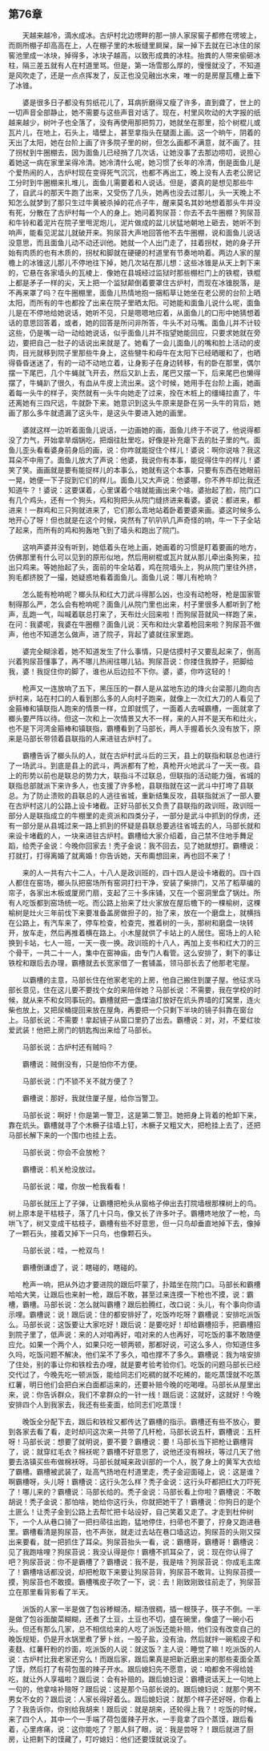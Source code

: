   

## 第76章

　　天越来越冷，滴水成冰。古炉村北边塄畔的那一排人家尿窖子都修在塄坡上，而厕所棚子却高高在上，人在棚子里的木板缝里屙屎，屎一掉下去就在已冰住的尿窖池里成一冰块，掉得多，冰块子越高，以致形成粪的冰柱。抬粪的人带来偷砸冰柱，隔三差五就有人在村道里骂。但是，第一场雪那么厚的，慢慢就没了，不知道是风吹走了，还是一点点挥发了，反正也没见融出水来，唯一的是房屋瓦槽上垂下了冰锥。

　　婆是很多日子都没有剪纸花儿了，耳病折磨得又瘦了许多，直到聋了，世上的一切声音全部静止，她不需要与这些声音对话了。现在，村里风吹动的大字报的纸越来越少，树叶子也全落了，没有再使用那把剪刀，她就坐在那里，拾个树棍儿或瓦片儿，在地上，石头上，墙壁上，甚至拿指头在腿面上画。这一个晌午，阴着的天出了太阳，她在台阶上画了许多院子里的树，但怎么画都不满意，就不画了。拄了拐杖到牛圈棚去，因为面鱼儿已经捎了几次话，让她没事了去那边唠叨，说担心着她这一病在家里呆得冷清。她冷清什么呢，她习惯了长年的冷清，倒是面鱼儿是个爱热闹的人，古炉村现在变得死气沉沉，也都不再出工，晚上没有人去老公房记工分时到牛圈棚来扎堆儿，面鱼儿需要着和人说话。但是，婆真的是想见那些牛了，自武斗的那天牛跑了出来，又受伤了几头，她再也没去过那儿，头一天晚上不知怎么就梦到了那只生过牛黄被杀掉的花点子牛，醒来莫名其妙地想着那头牛并没有死，分散在了古炉村每一个人的身上。她问着狗尿苔：你去不去牛圈棚？狗尿苔和牛铃和着泥片在院子里甩泥炮儿，泥片做成的盆儿状猛地朝地上砸去，她听不到响声，能看见泥盆儿就破开来。狗尿苔大声地回答他不去牛圈棚，说和面鱼儿说话没意思，而且面鱼儿动不动还训他。她就一个人出门走了，拄着拐杖，她的身子开始有肉质的也有木质的，拐杖和脚就在硬硬的村道里有节奏地响着。两边人家的屋檐上的冰锥这儿那儿不停地往下掉，她几次站在那儿想：这些冰锥是从天上刺下来的，它悬在各家墙头的瓦棱上．像她在县城经过监狱时那些棚栏门上的铁棍，铁棍上都是矛子一样的尖，天上把一个监狱颠倒着要罩住古炉村，而现在冰锥脱落，是不再来罩了吗？在牛圈棚里，面鱼儿热情地抱一捆稻草让她坐在老公房的台阶上晒太阳，而所有的牛也都拴了出来在院子里晒太阳。可她能和面鱼儿说什么呢，面鱼儿是在不停地给她说话，她听不见，只是嗯嗯地应着，从面鱼儿的口形中她猜想着话的意思回答着，或者，她的回答是所问非所答，牛头不对马嘴。面鱼儿并不计较这些，仍是嘴一动一动给她说话，似乎面鱼儿并不指望她能回应，只要求她就在旁边，要把自己一肚子的话说出来就是了。她看了一会儿面鱼儿的嘴和脸上活动的皮肉，目光就移到院子里那些牛身上，这些犍牛和母牛在太阳下已经晒暖和了，也晒得昏昏迷迷了，有的一动不动地立着，让身影子在身边转移，有的卧在那里，偶尔摆一下尾巴，几个牛蝇就飞开去，然后又趴上去，尾巴又摆一下，后来尾巴也懒得摆了，牛蝇趴了很久，有血从牛皮上流出来。这个时候，她用手在台阶上画，她画着每一头牛的样子，突然就有一头牛向她走了过来，拴在木桩上的缰绳拉直了，牛还离她有三四尺远，牛就卧下来。她意识到这头牛原来是卧在另一头牛的背后，她画了那么多牛就遗漏了这头牛，是这头牛要进入她的画里。

　　婆就这样一边听着面鱼儿说话，一边画她的画，面鱼儿终于不说了，他说得都没了力气，开始拿旱烟锅吃，把烟往肚里吃，好像是补充瘪下去的肚子里的气。面鱼儿歪头看看婆身前身后的画，说：你咋就能捉住个样儿！婆说：啊你说啥？我这耳朵不中用了。面鱼儿放大了声说：他婆，我说你有本事，能捉得住牛的样儿！婆笑了笑。画画就是要有能捉样儿的本事么，她就有这个本事，只要有东西在她眼前一晃，她便一下子捉到它们的样儿。面鱼儿又大声说：他婆哪，你不养牛却比我还知道牛？！婆说：这要谋着，心里谋着个啥就能画出来个啥。婆抬起了脸，院门口有几个鸡头，还有一个狗头，鸡和狗把头从院门缝挤进来看婆。婆说：都进来，都进来！一群鸡和三只狗就进来了，它们那么乖地站着卧着要婆来画。婆这时候多么地开心了呀！但也就是在这个时候，突然有了叭叭叭几声奇怪的响，牛一下子全站了起来，而所有的鸡和狗轰地飞到了墙头和跑出了院门。

　　这响声婆并没有听到，她低着头在地上画，她画着的习惯是盯着要画的地方，仿佛那里有什么可以见到的原形似地，然后用树棍或瓦片就从那儿牵出条狗来，拉出只鸡来。等她抬起了头，面前的牛全站着，鸡在院墙头上，狗从院门里往外挤，狗毛都挤脱了一撮，她疑惑地看着面鱼儿。面鱼儿说：哪儿有枪响？

　　怎么能有枪响呢？榔头队和红大刀武斗得那么凶，也没有动枪呀，枪是国家管制得那么严，怎么会有枪响呢？面鱼儿从院门里也出来，村子里很多人都听到了枪声，乱跑一气，叫喊着联总打来了，天布灶火回来啦！而狗尿苔就风一样跑了来，在问：我婆呢，我婆在牛圈棚？面鱼儿说：天布和灶火拿着枪回来啦？狗尿苔不做声，他也不知道怎么做声，进了院子，背起了婆就往家里跑。

　　婆完全糊涂着，她不知道发生了什么事情，只是估摸村子又要乱起来了，倒高兴着狗尿苔懂事了，再不哪儿热闹往哪儿钻。狗尿苔说：你搂住我脖子，把脚给我，婆！我捉住你的脚了，谁也从后边拉不下你。婆，婆，你咋这轻的！

　　枪声又一连放响了五下，黑压压的一群人是从盆地东边的烽火台梁那儿跑向古炉村来，站在村口的人看到那么多的人向村子跑来，就像上一次红大刀的人看见了金箍棒和镇联指人跑来的情景一样，立即就慌了，一面着人去喊霸槽，一面就拿了榔头要严阵以待。但这一次和上一次情景又大不一样，来的人并不是天布和灶火，也不是下河湾金箍棒和镇联指，霸槽看到了马部长，两人手握着长久没有放下，原来是马部长带领着县联指的人来进驻古炉村了。

　　霸槽告诉了榔头队的人，就在古炉村武斗后的三天，县上的联指和联总也进行了一场武斗。到底是县上的武斗，两派都有了枪，真枪开火地武斗了一天一夜。县上的形势以前也是联总的势力大，联指斗不过联总，但联指的活动能力强，省城的联指总部就派下来许多人，也支援了许多枪，县联指就在这一武斗中打垮了县联总。为了防止溃败的县联总的人逃往省城，重新结集反攻，县联指就派了一部人要在古炉村这儿的公路上设卡堵截。正好马部长又负责了县联指的政训班，政训班一部分人是联指成立的牛棚里的走资派和四类分子，一部分是武斗中抓到的俘虏，还有一部分是从县城过来一路上抓到的怀疑是县联总要逃往省城去的人，马部长就和来设卡堵截的人，一块来进驻古炉村。霸槽给大家介绍着，自己禁不住地手舞足蹈，给秃子金说：今晚你回家去！秃子金说：我不回去，见了她就想打。霸槽说：打就打，打得离婚了就离婚！你告诉她，天布甭想回来，再也回不来了！

　　来的人一共有六十二人，十八人是政训班的，四十四人是设卡堵截的。四十四人都住在窑场，榔头队把窑场所有窑洞打扫干净，安装了柴排门，又吊了稻草编的帘子，各家出木板或厦房门扇，支起了三十多床铺，又在一个窑洞里盘了锅灶。所有人吃饭都到窑场统一吃。而公路上抬来了灶火家放在屋后檐下的一棵榆树，这棵榆树是灶火三年前伐下来要准备盖房做担子的，抬了来，放在一个磨盘上，就横挡在公路上，有汽车来了，停车检查，检查完，推着树的一头，那树和磨盘一块转开，放车走，然后再推着横在路上。小木屋就供了卡站上的人居住。窑场上的人轮换到卡站，七人一班，一天一夜一换。政训班的十八人，再加上支书和红大刀的三个骨干，一共二十一人，集中在窑神庙，由专门人看管。这么安排了，剩下的事让铁栓和跟后去办理，霸槽就去长宽家借了一套铺盖，领马部长去了他那老宅屋。

　　以霸槽的主意，马部长住在他家老宅的上房，他自己搬住到厦子屋。他征求马部长意见，住在这儿要不要找个女的来陪伴她？马部长说：不需要，我在学校的时候，就从来不和女同事玩的。霸槽就把一盏煤油灯放好在炕头界墙的灯窝里，连火柴也放上，又把尿桶提回来放在屋角，再要把一个只剩下半块的镜子斜靠在窗台上。马部长说：不需要！拿起镜子从窗口里扔了出去。霸槽说：对，对，不爱红妆爱武装！他把上房门的钥匙掏出来给了马部长。

　　马部长说：古炉村还有贼吗？

　　霸槽说：贼倒没有，只是怕你不方便。

　　马部长说：门不锁不关不就方便了？

　　霸槽说：那好，我就住厦子屋，给你当警卫。

　　马部长说：啊好！你是第一警卫，这是第二警卫。她把身上背着的枪卸下来，靠在炕头。霸槽就寻了个木橛子往墙上钉，木橛子又粗又大，把枪挂上去了，还把马部长解下来的一个围巾也挂上去。

　　马部长说：你会不会放枪？

　　霸槽说：机关枪没放过。

　　马部长说：嚯，你放一枪我看看！

　　马部长就压上了子弹，让霸槽把枪头从窗格子伸出去打院墙根那棵树上的鸟。树上原本是干枯枝子，落了几十只鸟，像又长了许多叶子。霸槽咚地放了一枪，鸟哄飞了，树又变成干枯枝子，霸槽有些不好意思，但一只鸟却垂直地掉下去，像掉了一颗石头，接着又掉下一只鸟，也像颗石头。

　　马部长说：哇，一枪双鸟！

　　霸槽倒谦虚了，说：瞎碰的，瞎碰的。

　　枪声一响，把从外边才要进院的跟后吓蒙了，扑踏坐在院门口。马部长和霸槽哈哈大笑，让跟后也来射一枪，跟后不敢，甚至过来连摸一下枪也不摸，说：霸槽，霸槽。马部长说：怎么就叫霸槽？跟后脸腾红，改口说：头儿，有个事向你请示哩。霸槽说：说！跟后说：住的都安排好了，吃饭咋吃呀？霸槽说：安排吃派饭么。马部长说：这饭要让大家吃好！跟后说：是要吃好！却给霸槽招手，把霸槽招到院子里了，低声说：来的人对咱再好，咱对来的人也再好，可吃饭的事不敢随便应允。如果一个两个人，如果只吃一顿两顿，那都好说，可这么多人，你知道住多久吗，吃饭问题不解决，他们呆不了多久，咱也撑不了多久。霸槽说：我为啥安排了住处，别的事让你和铁栓去办哩，就是要考验考验你们。吃饭的问题马部长已经交代过了，今晚先吃一顿派饭，能给同志们吃稠的就不吃稀的，能吃蒸馍就不吃蒸红薯，明日他们会把白米白面都运来的，还要补赔今晚的吃喝哩。马部长从屋里出来，说：你告诉群众，我们不拿群众的一针一线！跟后说：这就好，这就好！今晚安排四个人到我家去，我还有些麦面，给同志们吃蒸馍！

　　晚饭全分配下去，跟后和铁栓又都传达了霸槽的指示。霸槽还有些不放心，要到各家去看了看，走时却问这次来一共带了几杆枪，马部长说五杆，霸槽说：五杆呀！马部长说：想要了就明说，要不要？霸槽说：要！马部长当下把枪让霸槽背了，说：就穿红毛衣？棉袄呢？霸槽不好意思了，说他还没有棉袄，等过几天了他要去洛镇买些布做棉袄呀。马部长就喊来政训部的一个人，脱了身上的黄军大衣给了霸槽。霸槽被武装了，趾高气扬地在村道里走，秃子金迎面碰上，说：这是谁？啊霸槽呀，头儿呀！霸槽说：这行头怎么样？秃子金说：这行头吓都把红大刀吓死了！哪儿来的？霸槽说：马部长给的。秃子金说：马部长看上你啦？霸槽说：不敢胡说！秃子金说：那怕啥，她给你这行头，你就把她干了！霸槽说：你狗日的是个土匪么！让秃子金到公路上去帮忙把卡站设好，自己笑着又走了。才走到杜仲树下，一个人从巷口骑了一把扫帚往出跑，猛地停住，扫帚也不要了，拧身又跑进巷里。霸槽看清是狗尿苔，也不声张，就走过去站在巷口墙这边，狗尿苔的头刚又探出来要看，就一把抓住了耳朵。狗尿苔抬头一看，说：霸槽哥，霸槽哥！霸槽说：见了我跑啥哩？狗尿苔说：我没认得是你！霸槽不抓耳朵了，说：现在你认得了吧？狗尿苔说：你不是霸槽了？霸槽说：我不是，我是啥？狗尿苔说：你成毛主席了！霸槽啥话都没说，却把枪取下来要让狗尿苔背，狗尿苔不敢背。让狗尿苔摸一摸，狗尿苔也不敢摸。霸槽嘴皮子吹了一下，说：去！刚致刚致往前走了，狗尿苔立在那里看背影看了半天。

　　派饭的人家一半是做了包谷糁糊汤，糊汤很稠，插一根筷子，筷子不倒。一半是做了包谷面酸菜糊糊，还煮了土豆，土豆也不切，盛在碗里，像盛了一碗小石头。但还有那么几家，总不相信给来的人吃了派饭还能补赔，他们没有改变自己的晚饭规矩，仍是开水锅里煮了萝卜丝，一股子盐，没有油，然后就拌一碗稻皮子和麦麸、红薯秆粉的炒面，吃派饭的人说：就这饭？主人说：睡觉了嘛！吃派饭的人说：古炉村比我老家还穷么！而跟后家，跟后果真是把新近磨出来的那些麦面全蒸了馍，然后打了有荷包蛋的辣子开水。跟后媳妇先不愿意，说：咱都舍不得给娃吃，就让外人享福啦？跟后说：会有补赔的。跟后媳妇说：霸槽说话天上一句地上一句的，他拿啥补赔呀？跟后说：这是那个马部长说的。跟后媳妇说：就那个男不男女不女的？跟后说：人家长得好着么。跟后媳妇说：就那个样子还好呀，你看上了？我告诉你，你别给我胡来！跟后说：就是胡来，还轮得上我？！吃饭的时候，来了四个人，其中一个一手端了荷包蛋辣子开水，一手竟拿了四个蒸馍，跟后看着，心里疼痛，说：这你能吃了？那人斜了眼，说：我是尝呀？！跟后就进了厨房，让把剩下的馍藏了，叮咛媳妇：他们还要馍就说没了。